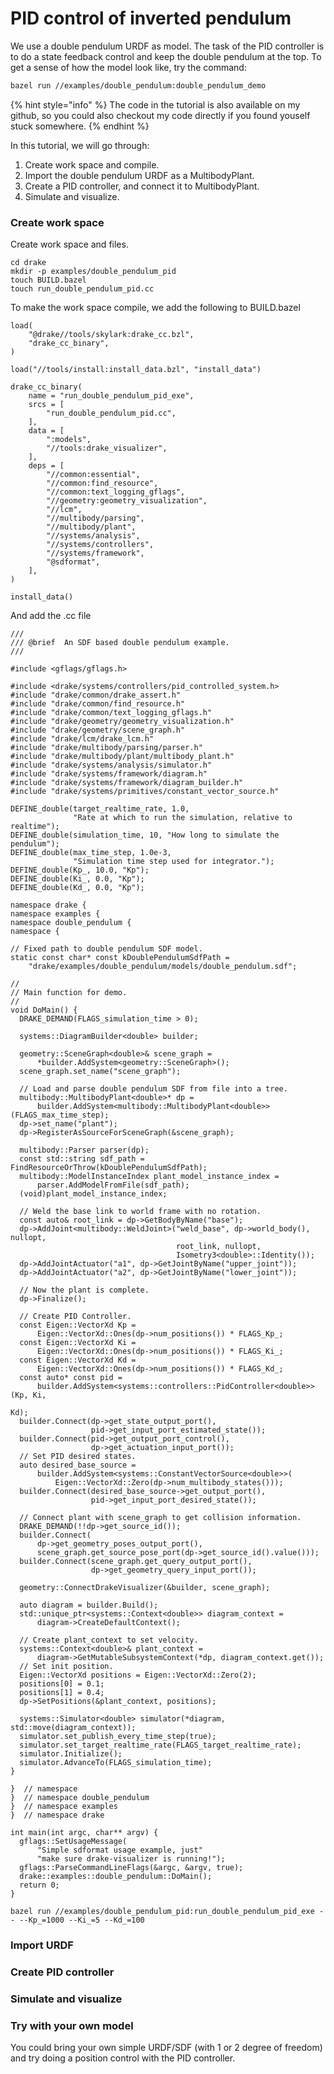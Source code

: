 # PID control of inverted pendulum

We use a double pendulum URDF as model. The task of the PID controller is to do a state feedback control and keep the double pendulum at the top. To get a sense of how the model look like, try the command:

```bash
bazel run //examples/double_pendulum:double_pendulum_demo
```

{% hint style="info" %}
The code in the tutorial is also available on my github, so you could also checkout my code directly if you found youself stuck somewhere.
{% endhint %}

In this tutorial, we will go through:

1. Create work space and compile.
2. Import the double pendulum URDF as a MultibodyPlant.
3. Create a PID controller, and connect it to MultibodyPlant.
4. Simulate and visualize.

### Create work space

Create work space and files.

```text
cd drake
mkdir -p examples/double_pendulum_pid
touch BUILD.bazel
touch run_double_pendulum_pid.cc
```

To make the work space compile, we add the following to BUILD.bazel

```text
load(
    "@drake//tools/skylark:drake_cc.bzl",
    "drake_cc_binary",
)

load("//tools/install:install_data.bzl", "install_data")

drake_cc_binary(
    name = "run_double_pendulum_pid_exe",
    srcs = [
        "run_double_pendulum_pid.cc",
    ],
    data = [
        ":models",
        "//tools:drake_visualizer",
    ],
    deps = [
        "//common:essential",
        "//common:find_resource",
        "//common:text_logging_gflags",
        "//geometry:geometry_visualization",
        "//lcm",
        "//multibody/parsing",
        "//multibody/plant",
        "//systems/analysis",
        "//systems/controllers",
        "//systems/framework",
        "@sdformat",
    ],
)

install_data()
```

And add the .cc file

```text
///
/// @brief  An SDF based double pendulum example.
///

#include <gflags/gflags.h>

#include <drake/systems/controllers/pid_controlled_system.h>
#include "drake/common/drake_assert.h"
#include "drake/common/find_resource.h"
#include "drake/common/text_logging_gflags.h"
#include "drake/geometry/geometry_visualization.h"
#include "drake/geometry/scene_graph.h"
#include "drake/lcm/drake_lcm.h"
#include "drake/multibody/parsing/parser.h"
#include "drake/multibody/plant/multibody_plant.h"
#include "drake/systems/analysis/simulator.h"
#include "drake/systems/framework/diagram.h"
#include "drake/systems/framework/diagram_builder.h"
#include "drake/systems/primitives/constant_vector_source.h"

DEFINE_double(target_realtime_rate, 1.0,
              "Rate at which to run the simulation, relative to realtime");
DEFINE_double(simulation_time, 10, "How long to simulate the pendulum");
DEFINE_double(max_time_step, 1.0e-3,
              "Simulation time step used for integrator.");
DEFINE_double(Kp_, 10.0, "Kp");
DEFINE_double(Ki_, 0.0, "Kp");
DEFINE_double(Kd_, 0.0, "Kp");

namespace drake {
namespace examples {
namespace double_pendulum {
namespace {

// Fixed path to double pendulum SDF model.
static const char* const kDoublePendulumSdfPath =
    "drake/examples/double_pendulum/models/double_pendulum.sdf";

//
// Main function for demo.
//
void DoMain() {
  DRAKE_DEMAND(FLAGS_simulation_time > 0);

  systems::DiagramBuilder<double> builder;

  geometry::SceneGraph<double>& scene_graph =
      *builder.AddSystem<geometry::SceneGraph>();
  scene_graph.set_name("scene_graph");

  // Load and parse double pendulum SDF from file into a tree.
  multibody::MultibodyPlant<double>* dp =
      builder.AddSystem<multibody::MultibodyPlant<double>>(FLAGS_max_time_step);
  dp->set_name("plant");
  dp->RegisterAsSourceForSceneGraph(&scene_graph);

  multibody::Parser parser(dp);
  const std::string sdf_path = FindResourceOrThrow(kDoublePendulumSdfPath);
  multibody::ModelInstanceIndex plant_model_instance_index =
      parser.AddModelFromFile(sdf_path);
  (void)plant_model_instance_index;

  // Weld the base link to world frame with no rotation.
  const auto& root_link = dp->GetBodyByName("base");
  dp->AddJoint<multibody::WeldJoint>("weld_base", dp->world_body(), nullopt,
                                     root_link, nullopt,
                                     Isometry3<double>::Identity());
  dp->AddJointActuator("a1", dp->GetJointByName("upper_joint"));
  dp->AddJointActuator("a2", dp->GetJointByName("lower_joint"));

  // Now the plant is complete.
  dp->Finalize();

  // Create PID Controller.
  const Eigen::VectorXd Kp =
      Eigen::VectorXd::Ones(dp->num_positions()) * FLAGS_Kp_;
  const Eigen::VectorXd Ki =
      Eigen::VectorXd::Ones(dp->num_positions()) * FLAGS_Ki_;
  const Eigen::VectorXd Kd =
      Eigen::VectorXd::Ones(dp->num_positions()) * FLAGS_Kd_;
  const auto* const pid =
      builder.AddSystem<systems::controllers::PidController<double>>(Kp, Ki,
                                                                     Kd);
  builder.Connect(dp->get_state_output_port(),
                  pid->get_input_port_estimated_state());
  builder.Connect(pid->get_output_port_control(),
                  dp->get_actuation_input_port());
  // Set PID desired states.
  auto desired_base_source =
      builder.AddSystem<systems::ConstantVectorSource<double>>(
          Eigen::VectorXd::Zero(dp->num_multibody_states()));
  builder.Connect(desired_base_source->get_output_port(),
                  pid->get_input_port_desired_state());

  // Connect plant with scene_graph to get collision information.
  DRAKE_DEMAND(!!dp->get_source_id());
  builder.Connect(
      dp->get_geometry_poses_output_port(),
      scene_graph.get_source_pose_port(dp->get_source_id().value()));
  builder.Connect(scene_graph.get_query_output_port(),
                  dp->get_geometry_query_input_port());

  geometry::ConnectDrakeVisualizer(&builder, scene_graph);

  auto diagram = builder.Build();
  std::unique_ptr<systems::Context<double>> diagram_context =
      diagram->CreateDefaultContext();

  // Create plant_context to set velocity.
  systems::Context<double>& plant_context =
      diagram->GetMutableSubsystemContext(*dp, diagram_context.get());
  // Set init position.
  Eigen::VectorXd positions = Eigen::VectorXd::Zero(2);
  positions[0] = 0.1;
  positions[1] = 0.4;
  dp->SetPositions(&plant_context, positions);

  systems::Simulator<double> simulator(*diagram, std::move(diagram_context));
  simulator.set_publish_every_time_step(true);
  simulator.set_target_realtime_rate(FLAGS_target_realtime_rate);
  simulator.Initialize();
  simulator.AdvanceTo(FLAGS_simulation_time);
}

}  // namespace
}  // namespace double_pendulum
}  // namespace examples
}  // namespace drake

int main(int argc, char** argv) {
  gflags::SetUsageMessage(
      "Simple sdformat usage example, just"
      "make sure drake-visualizer is running!");
  gflags::ParseCommandLineFlags(&argc, &argv, true);
  drake::examples::double_pendulum::DoMain();
  return 0;
}
```

```text
bazel run //examples/double_pendulum_pid:run_double_pendulum_pid_exe -- --Kp_=1000 --Ki_=5 --Kd_=100
```

### Import URDF



### Create PID controller



### Simulate and visualize

### Try with your own model

You could bring your own simple URDF/SDF \(with 1 or 2 degree of freedom\) and try doing a position control with the PID controller.

